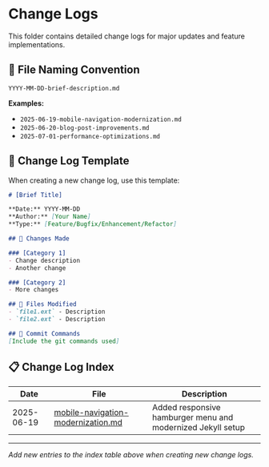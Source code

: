 # Change Logs

This folder contains detailed change logs for major updates and feature implementations.

## 📁 File Naming Convention

```
YYYY-MM-DD-brief-description.md
```

**Examples:**
- `2025-06-19-mobile-navigation-modernization.md`
- `2025-06-20-blog-post-improvements.md`
- `2025-07-01-performance-optimizations.md`

## 📝 Change Log Template

When creating a new change log, use this template:

```markdown
# [Brief Title]

**Date:** YYYY-MM-DD  
**Author:** [Your Name]  
**Type:** [Feature/Bugfix/Enhancement/Refactor]  

## 🔧 Changes Made

### [Category 1]
- Change description
- Another change

### [Category 2]
- More changes

## 📁 Files Modified
- `file1.ext` - Description
- `file2.ext` - Description

## 🎯 Commit Commands
[Include the git commands used]
```

## 📋 Change Log Index

| Date | File | Description |
|------|------|-------------|
| 2025-06-19 | [mobile-navigation-modernization.md](./2025-06-19-mobile-navigation-modernization.md) | Added responsive hamburger menu and modernized Jekyll setup |

---

*Add new entries to the index table above when creating new change logs.*
